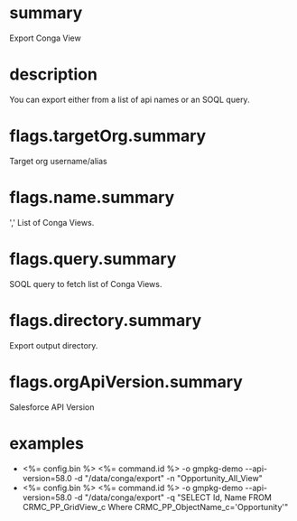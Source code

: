 # summary

Export Conga View

# description

You can export either from a list of api names or an SOQL query.

# flags.targetOrg.summary

Target org username/alias

# flags.name.summary

',' List of Conga Views.

# flags.query.summary

SOQL query to fetch list of Conga Views.

# flags.directory.summary

Export output directory.

# flags.orgApiVersion.summary

Salesforce API Version

# examples

- <%= config.bin %> <%= command.id %> -o gmpkg-demo --api-version=58.0 -d "/data/conga/export" -n "Opportunity_All_View"
- <%= config.bin %> <%= command.id %> -o gmpkg-demo --api-version=58.0 -d "/data/conga/export" -q "SELECT Id, Name FROM CRMC_PP_GridView_c Where CRMC_PP_ObjectName_c='Opportunity'"
